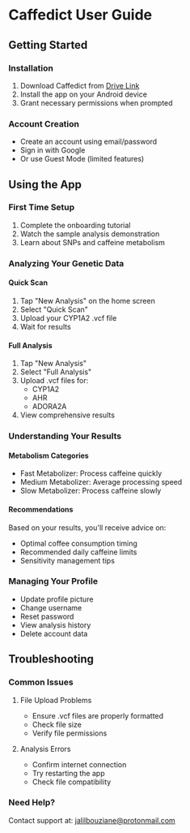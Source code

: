 # Caffedict User Guide

## Getting Started

### Installation
1. Download Caffedict from [Drive Link](https://drive.google.com/file/d/1oIX1TCQ2qlgCZyQuZPy-TNOsdKMA0gwn/view)
2. Install the app on your Android device
3. Grant necessary permissions when prompted

### Account Creation
- Create an account using email/password
- Sign in with Google
- Or use Guest Mode (limited features)

## Using the App

### First Time Setup
1. Complete the onboarding tutorial
2. Watch the sample analysis demonstration
3. Learn about SNPs and caffeine metabolism

### Analyzing Your Genetic Data

#### Quick Scan
1. Tap "New Analysis" on the home screen
2. Select "Quick Scan"
3. Upload your CYP1A2 .vcf file
4. Wait for results

#### Full Analysis
1. Tap "New Analysis"
2. Select "Full Analysis"
3. Upload .vcf files for:
   - CYP1A2
   - AHR
   - ADORA2A
4. View comprehensive results

### Understanding Your Results

#### Metabolism Categories
- Fast Metabolizer: Process caffeine quickly
- Medium Metabolizer: Average processing speed
- Slow Metabolizer: Process caffeine slowly

#### Recommendations
Based on your results, you'll receive advice on:
- Optimal coffee consumption timing
- Recommended daily caffeine limits
- Sensitivity management tips

### Managing Your Profile
- Update profile picture
- Change username
- Reset password
- View analysis history
- Delete account data

## Troubleshooting

### Common Issues
1. File Upload Problems
   - Ensure .vcf files are properly formatted
   - Check file size
   - Verify file permissions

2. Analysis Errors
   - Confirm internet connection
   - Try restarting the app
   - Check file compatibility

### Need Help?
Contact support at: jalilbouziane@protonmail.com
